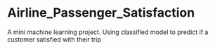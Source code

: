 # Airline_Passenger_Satisfaction
A mini machine learning project. Using classified model to predict if a customer satisfied with their trip 
